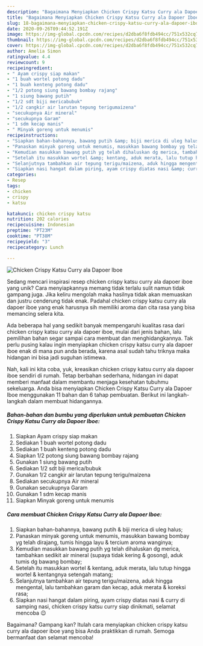 ```yaml
---
description: "Bagaimana Menyiapkan Chicken Crispy Katsu Curry ala Dapoer Iboe, Enak"
title: "Bagaimana Menyiapkan Chicken Crispy Katsu Curry ala Dapoer Iboe, Enak"
slug: 18-bagaimana-menyiapkan-chicken-crispy-katsu-curry-ala-dapoer-iboe-enak
date: 2020-09-26T09:44:52.191Z
image: https://img-global.cpcdn.com/recipes/d2dba6f8fdb494cc/751x532cq70/chicken-crispy-katsu-curry-ala-dapoer-iboe-foto-resep-utama.jpg
thumbnail: https://img-global.cpcdn.com/recipes/d2dba6f8fdb494cc/751x532cq70/chicken-crispy-katsu-curry-ala-dapoer-iboe-foto-resep-utama.jpg
cover: https://img-global.cpcdn.com/recipes/d2dba6f8fdb494cc/751x532cq70/chicken-crispy-katsu-curry-ala-dapoer-iboe-foto-resep-utama.jpg
author: Amelia Simon
ratingvalue: 4.4
reviewcount: 9
recipeingredient:
- " Ayam crispy siap makan"
- "1 buah wortel potong dadu"
- "1 buah kenteng potong dadu"
- "1/2 potong siung bawang bombay rajang"
- "1 siung bawang putih"
- "1/2 sdt biji mericabubuk"
- "1/2 cangkir air larutan tepung terigumaizena"
- "secukupnya Air mineral"
- "secukupnya Garam"
- "1 sdm kecap manis"
- " Minyak goreng untuk menumis"
recipeinstructions:
- "Siapkan bahan-bahannya, bawang putih &amp; biji merica di uleg halus;"
- "Panaskan minyak goreng untuk menumis, masukkan bawang bombay yg telah dirajang, tumis hingga layu &amp; tercium aroma wanginya;"
- "Kemudian masukkan bawang putih yg telah dihaluskan dg merica, tambahkan sedikit air mineral (supaya tidak kering &amp; gosong), aduk tumis dg bawang bombay;"
- "Setelah itu masukkan wortel &amp; kentang, aduk merata, lalu tutup hingga wortel &amp; kentangnya setengah matang;"
- "Selanjutnya tambahkan air tepung terigu/maizena, aduk hingga mengental, lalu tambahkan garam dan kecap, aduk merata &amp; koreksi rasa;"
- "Siapkan nasi hangat dalam piring, ayam crispy diatas nasi &amp; curry di samping nasi, chicken crispy katsu curry siap dinikmati, selamat mencoba 😉"
categories:
- Resep
tags:
- chicken
- crispy
- katsu

katakunci: chicken crispy katsu 
nutrition: 202 calories
recipecuisine: Indonesian
preptime: "PT23M"
cooktime: "PT38M"
recipeyield: "3"
recipecategory: Lunch

---
```



![Chicken Crispy Katsu Curry ala Dapoer Iboe](https://img-global.cpcdn.com/recipes/d2dba6f8fdb494cc/751x532cq70/chicken-crispy-katsu-curry-ala-dapoer-iboe-foto-resep-utama.jpg)

Sedang mencari inspirasi resep chicken crispy katsu curry ala dapoer iboe yang unik? Cara menyiapkannya memang tidak terlalu sulit namun tidak gampang juga. Jika keliru mengolah maka hasilnya tidak akan memuaskan dan justru cenderung tidak enak. Padahal chicken crispy katsu curry ala dapoer iboe yang enak harusnya sih memiliki aroma dan cita rasa yang bisa memancing selera kita.



Ada beberapa hal yang sedikit banyak mempengaruhi kualitas rasa dari chicken crispy katsu curry ala dapoer iboe, mulai dari jenis bahan, lalu pemilihan bahan segar sampai cara membuat dan menghidangkannya. Tak perlu pusing kalau ingin menyiapkan chicken crispy katsu curry ala dapoer iboe enak di mana pun anda berada, karena asal sudah tahu triknya maka hidangan ini bisa jadi suguhan istimewa.


Nah, kali ini kita coba, yuk, kreasikan chicken crispy katsu curry ala dapoer iboe sendiri di rumah. Tetap berbahan sederhana, hidangan ini dapat memberi manfaat dalam membantu menjaga kesehatan tubuhmu sekeluarga. Anda bisa menyiapkan Chicken Crispy Katsu Curry ala Dapoer Iboe menggunakan 11 bahan dan 6 tahap pembuatan. Berikut ini langkah-langkah dalam membuat hidangannya.

<!--inarticleads1-->

##### Bahan-bahan dan bumbu yang diperlukan untuk pembuatan Chicken Crispy Katsu Curry ala Dapoer Iboe:

1. Siapkan  Ayam crispy siap makan
1. Sediakan 1 buah wortel potong dadu
1. Sediakan 1 buah kenteng potong dadu
1. Siapkan 1/2 potong siung bawang bombay rajang
1. Gunakan 1 siung bawang putih
1. Sediakan 1/2 sdt biji merica/bubuk
1. Gunakan 1/2 cangkir air larutan tepung terigu/maizena
1. Sediakan secukupnya Air mineral
1. Gunakan secukupnya Garam
1. Gunakan 1 sdm kecap manis
1. Siapkan  Minyak goreng untuk menumis




<!--inarticleads2-->

##### Cara membuat Chicken Crispy Katsu Curry ala Dapoer Iboe:

1. Siapkan bahan-bahannya, bawang putih &amp; biji merica di uleg halus;
1. Panaskan minyak goreng untuk menumis, masukkan bawang bombay yg telah dirajang, tumis hingga layu &amp; tercium aroma wanginya;
1. Kemudian masukkan bawang putih yg telah dihaluskan dg merica, tambahkan sedikit air mineral (supaya tidak kering &amp; gosong), aduk tumis dg bawang bombay;
1. Setelah itu masukkan wortel &amp; kentang, aduk merata, lalu tutup hingga wortel &amp; kentangnya setengah matang;
1. Selanjutnya tambahkan air tepung terigu/maizena, aduk hingga mengental, lalu tambahkan garam dan kecap, aduk merata &amp; koreksi rasa;
1. Siapkan nasi hangat dalam piring, ayam crispy diatas nasi &amp; curry di samping nasi, chicken crispy katsu curry siap dinikmati, selamat mencoba 😉




Bagaimana? Gampang kan? Itulah cara menyiapkan chicken crispy katsu curry ala dapoer iboe yang bisa Anda praktikkan di rumah. Semoga bermanfaat dan selamat mencoba!
